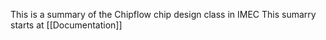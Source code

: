 This is a summary of the Chipflow chip design class in IMEC
This sumarry starts at [[Documentation]] 



